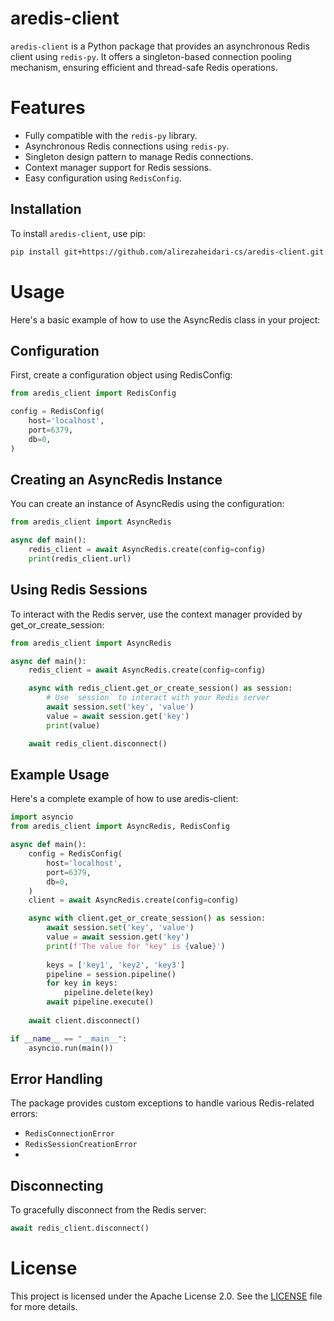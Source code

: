 # aredis-client

`aredis-client` is a Python package that provides an asynchronous Redis client using `redis-py`. It offers a singleton-based connection pooling mechanism, ensuring efficient and thread-safe Redis operations.

# Features
- Fully compatible with the `redis-py` library.
- Asynchronous Redis connections using `redis-py`.
- Singleton design pattern to manage Redis connections.
- Context manager support for Redis sessions.
- Easy configuration using `RedisConfig`.

## Installation

To install `aredis-client`, use pip:

```sh
pip install git+https://github.com/alirezaheidari-cs/aredis-client.git
```

# Usage
Here's a basic example of how to use the AsyncRedis class in your project:

## Configuration
First, create a configuration object using RedisConfig:

```python
from aredis_client import RedisConfig

config = RedisConfig(
    host='localhost',
    port=6379,
    db=0,
)
```
## Creating an AsyncRedis Instance
You can create an instance of AsyncRedis using the configuration:

```python
from aredis_client import AsyncRedis

async def main():
    redis_client = await AsyncRedis.create(config=config)
    print(redis_client.url)
```

## Using Redis Sessions
To interact with the Redis server, use the context manager provided by get_or_create_session:

```python
from aredis_client import AsyncRedis

async def main():
    redis_client = await AsyncRedis.create(config=config)

    async with redis_client.get_or_create_session() as session:
        # Use `session` to interact with your Redis server
        await session.set('key', 'value')
        value = await session.get('key')
        print(value)

    await redis_client.disconnect()
```

## Example Usage
Here's a complete example of how to use aredis-client:

```python
import asyncio
from aredis_client import AsyncRedis, RedisConfig

async def main():
    config = RedisConfig(
        host='localhost',
        port=6379,
        db=0,
    )
    client = await AsyncRedis.create(config=config)

    async with client.get_or_create_session() as session:
        await session.set('key', 'value')
        value = await session.get('key')
        print(f'The value for "key" is {value}')
        
        keys = ['key1', 'key2', 'key3']
        pipeline = session.pipeline()
        for key in keys:
            pipeline.delete(key)
        await pipeline.execute()
        
    await client.disconnect()

if __name__ == "__main__":
    asyncio.run(main())
```

## Error Handling
The package provides custom exceptions to handle various Redis-related errors:

- `RedisConnectionError`
- `RedisSessionCreationError`
- 
## Disconnecting
To gracefully disconnect from the Redis server:

```python
await redis_client.disconnect()
```

# License
This project is licensed under the Apache License 2.0. See the [LICENSE](https://github.com/alirezaheidari-cs/aredis-client/blob/main/LICENSE) file for more details.
